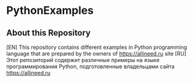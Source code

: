 # PythonExamples

## About this Repository
[EN] This repository contains different examples in Python programming language that are prepared by the owners of https://allineed.ru site
[RU] Этот репозиторий содержит различные примеры на языке программирования Python, подготовленные владельцами сайта https://allineed.ru

